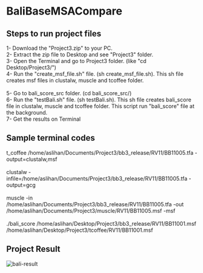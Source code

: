 # BaliBaseMSACompare

## Steps to run project files

1- Download the "Project3.zip" to your PC.<br/>
2- Extract the zip file to Desktop and see "Project3" folder.<br/>
3- Open the Terminal and go to Project3 folder. (like "cd Desktop/Project3/")<br/>
4- Run the "create_msf_file.sh" file. (sh create_msf_file.sh). This sh file creates msf files in clustalw, muscle and tcoffee folder.<br/>  
5- Go to bali_score_src folder. (cd bali_score_src/)<br/> 
6- Run the "testBali.sh" file. (sh testBali.sh). This sh file creates bali_score file in clustalw, muscle and tcoffee folder. This script run "bali_score" file at the background.<br/>
7- Get the results on Terminal<br/>   	

## Sample terminal codes

t_coffee /home/aslihan/Documents/Project3/bb3_release/RV11/BB11005.tfa -output=clustalw,msf
<br/><br/>
clustalw -infile=/home/aslihan/Documents/Project3/bb3_release/RV11/BB11005.tfa -output=gcg
<br/><br/>
muscle -in /home/aslihan/Documents/Project3/bb3_release/RV11/BB11005.tfa -out /home/aslihan/Documents/Project3/muscle/RV11/BB11005.msf -msf
<br/><br/>
./bali_score /home/aslihan/Desktop/Project3/bb3_release/RV11/BB11001.msf /home/aslihan/Desktop/Project3/tcoffee/RV11/BB11001.msf
<br/>
## Project Result
![bali-result](https://cloud.githubusercontent.com/assets/10771038/21924180/9c4dcf40-d980-11e6-9838-402cf9582585.png)

